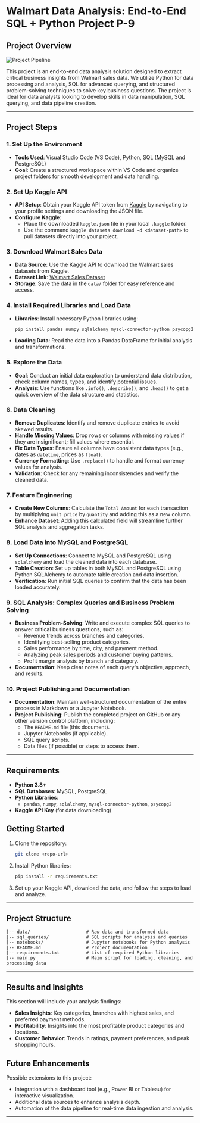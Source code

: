 # Walmart Data Analysis: End-to-End SQL + Python Project P-9

## Project Overview

![Project Pipeline](https://github.com/najirh/Walmart_SQL_Python/blob/main/walmart_project-piplelines.png)


This project is an end-to-end data analysis solution designed to extract critical business insights from Walmart sales data. We utilize Python for data processing and analysis, SQL for advanced querying, and structured problem-solving techniques to solve key business questions. The project is ideal for data analysts looking to develop skills in data manipulation, SQL querying, and data pipeline creation.

---

## Project Steps

### 1. Set Up the Environment
   - **Tools Used**: Visual Studio Code (VS Code), Python, SQL (MySQL and PostgreSQL)
   - **Goal**: Create a structured workspace within VS Code and organize project folders for smooth development and data handling.

### 2. Set Up Kaggle API
   - **API Setup**: Obtain your Kaggle API token from [Kaggle](https://www.kaggle.com/) by navigating to your profile settings and downloading the JSON file.
   - **Configure Kaggle**: 
      - Place the downloaded `kaggle.json` file in your local `.kaggle` folder.
      - Use the command `kaggle datasets download -d <dataset-path>` to pull datasets directly into your project.

### 3. Download Walmart Sales Data
   - **Data Source**: Use the Kaggle API to download the Walmart sales datasets from Kaggle.
   - **Dataset Link**: [Walmart Sales Dataset](https://www.kaggle.com/najir0123/walmart-10k-sales-datasets)
   - **Storage**: Save the data in the `data/` folder for easy reference and access.

### 4. Install Required Libraries and Load Data
   - **Libraries**: Install necessary Python libraries using:
     ```bash
     pip install pandas numpy sqlalchemy mysql-connector-python psycopg2
     ```
   - **Loading Data**: Read the data into a Pandas DataFrame for initial analysis and transformations.

### 5. Explore the Data
   - **Goal**: Conduct an initial data exploration to understand data distribution, check column names, types, and identify potential issues.
   - **Analysis**: Use functions like `.info()`, `.describe()`, and `.head()` to get a quick overview of the data structure and statistics.

### 6. Data Cleaning
   - **Remove Duplicates**: Identify and remove duplicate entries to avoid skewed results.
   - **Handle Missing Values**: Drop rows or columns with missing values if they are insignificant; fill values where essential.
   - **Fix Data Types**: Ensure all columns have consistent data types (e.g., dates as `datetime`, prices as `float`).
   - **Currency Formatting**: Use `.replace()` to handle and format currency values for analysis.
   - **Validation**: Check for any remaining inconsistencies and verify the cleaned data.

### 7. Feature Engineering
   - **Create New Columns**: Calculate the `Total Amount` for each transaction by multiplying `unit_price` by `quantity` and adding this as a new column.
   - **Enhance Dataset**: Adding this calculated field will streamline further SQL analysis and aggregation tasks.

### 8. Load Data into MySQL and PostgreSQL
   - **Set Up Connections**: Connect to MySQL and PostgreSQL using `sqlalchemy` and load the cleaned data into each database.
   - **Table Creation**: Set up tables in both MySQL and PostgreSQL using Python SQLAlchemy to automate table creation and data insertion.
   - **Verification**: Run initial SQL queries to confirm that the data has been loaded accurately.

### 9. SQL Analysis: Complex Queries and Business Problem Solving
   - **Business Problem-Solving**: Write and execute complex SQL queries to answer critical business questions, such as:
     - Revenue trends across branches and categories.
     - Identifying best-selling product categories.
     - Sales performance by time, city, and payment method.
     - Analyzing peak sales periods and customer buying patterns.
     - Profit margin analysis by branch and category.
   - **Documentation**: Keep clear notes of each query's objective, approach, and results.

### 10. Project Publishing and Documentation
   - **Documentation**: Maintain well-structured documentation of the entire process in Markdown or a Jupyter Notebook.
   - **Project Publishing**: Publish the completed project on GitHub or any other version control platform, including:
     - The `README.md` file (this document).
     - Jupyter Notebooks (if applicable).
     - SQL query scripts.
     - Data files (if possible) or steps to access them.

---

## Requirements

- **Python 3.8+**
- **SQL Databases**: MySQL, PostgreSQL
- **Python Libraries**:
  - `pandas`, `numpy`, `sqlalchemy`, `mysql-connector-python`, `psycopg2`
- **Kaggle API Key** (for data downloading)

## Getting Started

1. Clone the repository:
   ```bash
   git clone <repo-url>
   ```
2. Install Python libraries:
   ```bash
   pip install -r requirements.txt
   ```
3. Set up your Kaggle API, download the data, and follow the steps to load and analyze.

---

## Project Structure

```plaintext
|-- data/                     # Raw data and transformed data
|-- sql_queries/              # SQL scripts for analysis and queries
|-- notebooks/                # Jupyter notebooks for Python analysis
|-- README.md                 # Project documentation
|-- requirements.txt          # List of required Python libraries
|-- main.py                   # Main script for loading, cleaning, and processing data
```
---

## Results and Insights

This section will include your analysis findings:
- **Sales Insights**: Key categories, branches with highest sales, and preferred payment methods.
- **Profitability**: Insights into the most profitable product categories and locations.
- **Customer Behavior**: Trends in ratings, payment preferences, and peak shopping hours.

## Future Enhancements

Possible extensions to this project:
- Integration with a dashboard tool (e.g., Power BI or Tableau) for interactive visualization.
- Additional data sources to enhance analysis depth.
- Automation of the data pipeline for real-time data ingestion and analysis.

---

